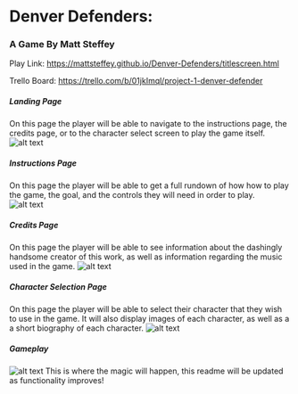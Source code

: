 # Denver Defenders:
### A Game By Matt Steffey
Play Link: https://mattsteffey.github.io/Denver-Defenders/titlescreen.html

Trello Board: https://trello.com/b/01jkImql/project-1-denver-defender

##### Landing Page
On this page the player will be able to navigate to the instructions page, the credits page, or to the character select screen to play the game itself.
![alt text](https://github.com/mattsteffey/Project1/blob/master/README%20images/LandingPage.png)

##### Instructions Page
On this page the player will be able to get a full rundown of how how to play the game, the goal, and the controls they will need in order to play.
![alt text](https://github.com/mattsteffey/Project1/blob/master/README%20images/Instructions.png)

##### Credits Page
On this page the player will be able to see information about the dashingly handsome creator of this work, as well as information regarding the music used in the game.
![alt text](https://github.com/mattsteffey/Project1/blob/master/README%20images/Credits.png)

##### Character Selection Page
On this page the player will be able to select their character that they wish to use in the game. It will also display images of each character, as well as a a short biography of each character.
![alt text](https://github.com/mattsteffey/Project1/blob/master/README%20images/CharSelect.png)


##### Gameplay
![alt text](https://github.com/mattsteffey/Project1/blob/master/README%20images/Gameplay.png)
This is where the magic will happen, this readme will be updated as functionality improves!